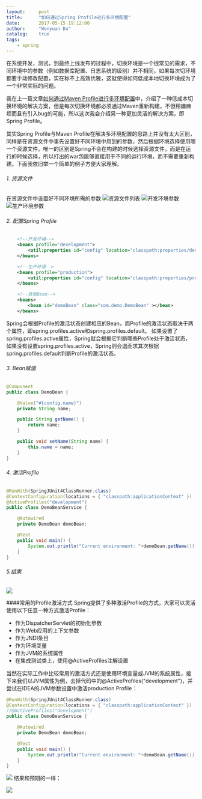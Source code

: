 ```yaml
---
layout:     post
title:      "如何通过Spring Profile进行多环境配置"
date:       2017-05-15 19:12:00
author:     "Wenyuan Du"
catalog: 	true
tags:
    - spring
---
```


在系统开发，测试，到最终上线发布的过程中，切换环境是一个很常见的需求，不同环境中的参数（例如数据库配置、日志系统的级别）并不相同，如果每次切环境都要手动修改配置，实在称不上高效优雅，这就使得如何低成本地切换环境成为了一个非常实际的问题。

我在上一篇文章[如何通过Maven Profile进行多环境配置](https://wenyuandu.github.io/2017/05/14/如何通过Maven-Profile进行多环境配置/)中，介绍了一种低成本切换环境的解决方案，但是每次切换环境都必须通过Maven重新构建，不但稍嫌麻烦而且有引入bug的可能，所以这次我会介绍另一种更加灵活的解决方案，即Spring Profile。

其实Spring Profile与Maven Profile在解决多环境配置的思路上并没有太大区别，同样是在资源文件中事先设置好不同环境中用到的参数，然后根据环境选择使用哪一个资源文件。唯一的区别是Spring不会在构建的时候选择资源文件，而是在运行的时候选择，所以打出的war包能够直接用于不同的运行环境，而不需要重新构建。下面我依旧举一个简单的例子方便大家理解。

###### 1. 资源文件
在资源文件中设置好不同环境所需的参数
![资源文件列表](http://upload-images.jianshu.io/upload_images/3478473-bdd88be9e87042f8.png?imageMogr2/auto-orient/strip%7CimageView2/2/w/1240)
![开发环境参数](http://upload-images.jianshu.io/upload_images/3478473-f2adfc8d51e5a4fd.png?imageMogr2/auto-orient/strip%7CimageView2/2/w/1240)
![生产环境参数](http://upload-images.jianshu.io/upload_images/3478473-8930d0fc77813954.png?imageMogr2/auto-orient/strip%7CimageView2/2/w/1240)

###### 2. 配置Spring Profile
```xml
    <!--开发环境-->
    <beans profile="development">
        <util:properties id="config" location="classpath:properties/development/properties"/>
    </beans>

    <!--生产环境-->
    <beans profile="production">
        <util:properties id="config" location="classpath:properties/production/properties"/>
    </beans>

    <!--其他Bean-->
    <beans>
        <bean id="demoBean" class="com.demo.DemoBean" ></bean>
    </beans>
```
Spring会根据Profile的激活状态创建相应的Bean，而Profile的激活状态取决于两个属性，即spring.profiles.active和spring.profiles.default。
如果设置了spring.profiles.active属性，Spring就会根据它判断哪些Profile处于激活状态，如果没有设置spring.profiles.active，Spring则会退而求其次根据spring.profiles.default判断Profile的激活状态。

###### 3. Bean赋值
```java
@Component
public class DemoBean {

    @Value("#{config.name}")
    private String name;

    public String getName() {
        return name;
    }

    public void setName(String name) {
        this.name = name;
    }
}

```

###### 4. 激活Profile
```java
@RunWith(SpringJUnit4ClassRunner.class)
@ContextConfiguration(locations = { "classpath:applicationContext" })
@ActiveProfiles("development")
public class DemoBeanService {

    @Autowired
    private DemoBean demoBean;

    @Test
    public void main() {
        System.out.println("Current environment: "+demoBean.getName());
    }
}
```

###### 5.结果

![](http://upload-images.jianshu.io/upload_images/3478473-8ad1ae09a54cb465.png?imageMogr2/auto-orient/strip%7CimageView2/2/w/1240)


####常用的Profile激活方式
Spring提供了多种激活Profile的方式，大家可以灵活使用以下任意一种方式激活Profile：
- 作为DispatcherServlet的初始化参数
- 作为Web应用的上下文参数
- 作为JNDI条目
- 作为环境变量
- 作为JVM的系统属性
- 在集成测试类上，使用@ActiveProfiles注解设置

当然在实际工作中比较常用的激活方式还是使用环境变量或JVM的系统属性，接下来我们以JVM属性为例，去掉代码中的@ActiveProfiles("development")，并尝试在IDEA的JVM参数设置中激活production Profile：
```java
@RunWith(SpringJUnit4ClassRunner.class)
@ContextConfiguration(locations = { "classpath:applicationContext" })
//@ActiveProfiles("development")
public class DemoBeanService {

    @Autowired
    private DemoBean demoBean;

    @Test
    public void main() {
        System.out.println("Current environment: "+demoBean.getName());
    }
}
```

![](http://upload-images.jianshu.io/upload_images/3478473-13ef6680fffe46db.png?imageMogr2/auto-orient/strip%7CimageView2/2/w/1240)
结果和预期的一样：


![](http://upload-images.jianshu.io/upload_images/3478473-7102e3f9ddf5aea5.png?imageMogr2/auto-orient/strip%7CimageView2/2/w/1240)
